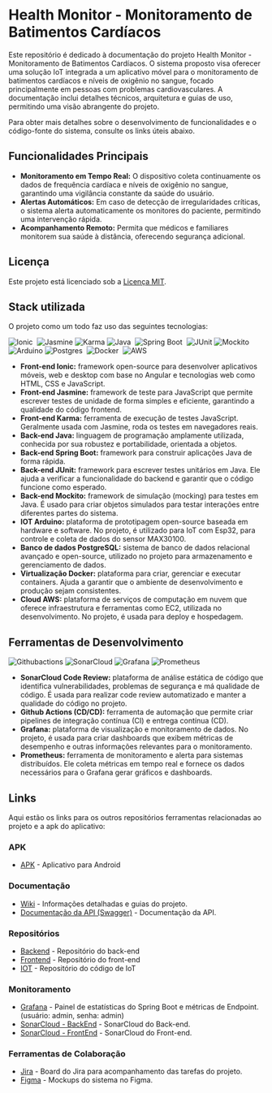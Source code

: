 # Health Monitor - Monitoramento de Batimentos Cardíacos
Este repositório é dedicado à documentação do projeto Health Monitor - Monitoramento de Batimentos Cardíacos. O sistema proposto visa oferecer uma solução IoT integrada a um aplicativo móvel para o monitoramento de batimentos cardíacos e níveis de oxigênio no sangue, focado principalmente em pessoas com problemas cardiovasculares. A documentação inclui detalhes técnicos, arquitetura e guias de uso, permitindo uma visão abrangente do projeto.

Para obter mais detalhes sobre o desenvolvimento de funcionalidades e o código-fonte do sistema, consulte os links úteis abaixo.

## Funcionalidades Principais
* **Monitoramento em Tempo Real:** O dispositivo coleta continuamente os dados de frequência cardíaca e níveis de oxigênio no sangue, garantindo uma vigilância constante da saúde do usuário.
* **Alertas Automáticos:** Em caso de detecção de irregularidades críticas, o sistema alerta automaticamente os monitores do paciente, permitindo uma intervenção rápida.
* **Acompanhamento Remoto:** Permita que médicos e familiares monitorem sua saúde à distância, oferecendo segurança adicional.

## Licença
Este projeto está licenciado sob a [Licença MIT](LICENSE).

## Stack utilizada
O projeto como um todo faz uso das seguintes tecnologias:

![Ionic](https://img.shields.io/badge/Ionic-3880FF?style=for-the-badge&logo=ionic&logoColor=white)&nbsp;
![Jasmine](https://img.shields.io/badge/jasmine-%238A4182?style=for-the-badge&logo=jasmine)
![Karma](https://img.shields.io/badge/Karma-%23027E6F?style=for-the-badge)
![Java](https://img.shields.io/badge/Java-ED8B00?style=for-the-badge&logo=java&logoColor=white)&nbsp;
![Spring Boot](https://img.shields.io/badge/Spring-6DB33F?style=for-the-badge&logo=spring&logoColor=white)&nbsp;
![JUnit](https://img.shields.io/badge/junit5-%2325A162?style=for-the-badge&logo=junit5&logoColor=%23FFFFFF)
![Mockito](https://img.shields.io/badge/mockito-%23800000?style=for-the-badge&logo=mockito&logoColor=%23FFFFFF)
![Arduino](https://img.shields.io/badge/arduino-%2300878F?style=for-the-badge&logo=arduino&logoColor=%23FFFFFF)
![Postgres](https://img.shields.io/badge/PostgreSQL-316192?style=for-the-badge&logo=postgresql&logoColor=white)&nbsp;
![Docker](https://img.shields.io/badge/docker-%230db7ed.svg?style=for-the-badge&logo=docker&logoColor=white)&nbsp;
![AWS](https://img.shields.io/badge/amazonwebservices-%23232F3E?style=for-the-badge&logo=amazonwebservices&logoColor=%23FFFFFF)


* **Front-end Ionic:** framework open-source para desenvolver aplicativos móveis, web e desktop com base no Angular e tecnologias web como HTML, CSS e JavaScript.
* **Front-end Jasmine:** framework de teste para JavaScript que permite escrever testes de unidade de forma simples e eficiente, garantindo a qualidade do código frontend.
* **Front-end Karma:** ferramenta de execução de testes JavaScript. Geralmente usada com Jasmine, roda os testes em navegadores reais.
* **Back-end Java:** linguagem de programação amplamente utilizada, conhecida por sua robustez e portabilidade, orientada a objetos.
* **Back-end Spring Boot:** framework para construir aplicações Java de forma rápida.
* **Back-end JUnit:** framework para escrever testes unitários em Java. Ele ajuda a verificar a funcionalidade do backend e garantir que o código funcione como esperado.
* **Back-end Mockito:** framework de simulação (mocking) para testes em Java. É usado para criar objetos simulados para testar interações entre diferentes partes do sistema.
* **IOT Arduino:** plataforma de prototipagem open-source baseada em hardware e software. No projeto, é utilizado para IoT com Esp32, para controle e coleta de dados do sensor MAX30100.
* **Banco de dados PostgreSQL:** sistema de banco de dados relacional avançado e open-source, utilizado no projeto para armazenamento e gerenciamento de dados.
* **Virtualização Docker:** plataforma para criar, gerenciar e executar containers. Ajuda a garantir que o ambiente de desenvolvimento e produção sejam consistentes.
* **Cloud AWS:** plataforma de serviços de computação em nuvem que oferece infraestrutura e ferramentas como EC2, utilizada no desenvolvimento. No projeto, é usada para deploy e hospedagem.

## Ferramentas de Desenvolvimento
![Githubactions](https://img.shields.io/badge/githubactions-%232088FF?style=for-the-badge&logo=githubactions&logoColor=%23FFFFFF)
![SonarCloud](https://img.shields.io/badge/sonarcloud-%234E9BCD?style=for-the-badge&logo=sonarcloud)
![Grafana](https://img.shields.io/badge/grafana-%23F46800?style=for-the-badge&logo=grafana&logoColor=%23FFFFFF)
![Prometheus](https://img.shields.io/badge/prometheus-%23E6522C?style=for-the-badge&logo=prometheus&logoColor=%23FFFFFF)

- **SonarCloud Code Review:** plataforma de análise estática de código que identifica vulnerabilidades, problemas de segurança e má qualidade de código. É usada para realizar code review automatizado e manter a qualidade do código no projeto.
- **Github Actions (CD/CD):** ferramenta de automação que permite criar pipelines de integração contínua (CI) e entrega contínua (CD).
- **Grafana:** plataforma de visualização e monitoramento de dados. No projeto, é usada para criar dashboards que exibem métricas de desempenho e outras informações relevantes para o monitoramento.
- **Prometheus:** ferramenta de monitoramento e alerta para sistemas distribuídos. Ele coleta métricas em tempo real e fornece os dados necessários para o Grafana gerar gráficos e dashboards.

## Links
Aqui estão os links para os outros repositórios ferramentas relacionadas ao projeto e a apk do aplicativo:

### APK
- [APK](https://drive.google.com/drive/u/1/folders/18BauIdDIypA8bfIgAjnFnEx9DDYZj5NU) - Aplicativo para Android

### Documentação
- [Wiki](https://github.com/Gabriel7fs/health-monitor/wiki) - Informações detalhadas e guias do projeto.
- [Documentação da API (Swagger)](http://3.145.228.49/api/swagger-ui/index.html) - Documentação da API.

### Repositórios
- [Backend](https://github.com/Gabriel7fs/back-health-monitor) - Repositório do back-end
- [Frontend](https://github.com/Gabriel7fs/frontend-health-monitor) - Repositório do front-end
- [IOT](https://github.com/Gabriel7fs/health-monitor-iot) - Repositório do código de IoT

### Monitoramento
- [Grafana](http://3.147.185.56:3000/d/OS7-NUiGz/spring-boot-statistics-and-endpoint-metrics?orgId=1&refresh=5s) - Painel de estatísticas do Spring Boot e métricas de Endpoint. (usuário: admin, senha: admin)
- [SonarCloud - BackEnd](https://sonarcloud.io/summary/new_code?id=Gabriel7fs_back-health-monitor) - SonarCloud do Back-end.
- [SonarCloud - FrontEnd](https://sonarcloud.io/summary/overall?id=Gabriel7fs_frontend-health-monitor&branch=main) - SonarCloud do Front-end.

### Ferramentas de Colaboração

- [Jira](https://wordswap.atlassian.net/jira/software/projects/SCRUM/boards/1) - Board do Jira para acompanhamento das tarefas do projeto.
- [Figma](https://www.figma.com/proto/SRugCUC42ZkaDxU8i3bWDz/Health-Monitor?node-id=0-1&t=SfVAw0eg87TpCmve-1) - Mockups do sistema no Figma.
